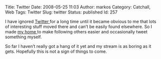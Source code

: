 Title: Twitter
Date: 2008-05-25 11:03
Author: markos
Category: Catchall, Web
Tags: Twitter
Slug: twitter
Status: published
Id: 257

<div>
 <p>
  I have ignored
  <a class="zem_slink" href="http://www.twitter.com" rel="homepage" target="_blank" title="Twitter">
   Twitter
  </a>
  for a long time until it became obvious to me that lots of interesting stuff moved there and can’t be easily found elsewhere. So I made
  <a href="http://twitter.com/samastur" title="My twitter home">
   my home
  </a>
  to make following others easier and occasionally tweet something myself.
 </p>
 <p>
  So far I haven’t really got a hang of it yet and my stream is as boring as it gets. Hopefully this is not a sign of things to come.
 </p>
</div>
